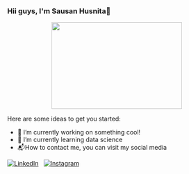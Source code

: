 ### Hii guys, I'm **Sausan Husnita**👋

<p align = 'center'>
  <img alig src='https://sdtimes.com/wp-content/uploads/2014/09/0919.sdt-github.gif' height ='200' width ='300'>
</p>

Here are some ideas to get you started:
- 🔭 I’m currently working on something cool!
- 🌱 I’m currently learning data science
- 📬How to contact me, you can visit my social media

[![LinkedIn](https://img.shields.io/badge/LinkedIn-E4405F?style=for-the-badge&logo=LinkedIn)](https://www.linkedin.com/in/sausan-husnita-b94876165/) &nbsp; [![Instagram](https://img.shields.io/badge/Instagram-E4405F?style=for-the-badge&logo=instagram)](https://www.instagram.com/sn.hsta_/?next=%2F)

<!--
**sausanhusnita/sausanhusnita** is a ✨ _special_ ✨ repository because its `README.md` (this file) appears on your GitHub profile.



Here are some ideas to get you started:

- 🔭 I’m currently working on something cool!
- 🌱 I’m currently learning ...
- 👯 I’m looking to collaborate on ...
- 🤔 I’m looking for help with ...
- 💬 Ask me about ...
-->
